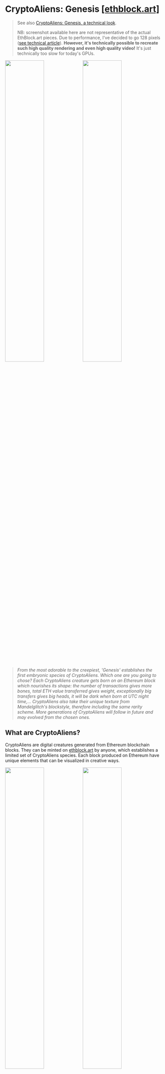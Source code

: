 [create]: https://ethblock.art/create/
[opensea]: https://opensea.io

# CryptoAliens: Genesis [[ethblock.art]][create]

> See also [CryptoAliens: Genesis, a technical look](TECH.md).
>
> NB: screenshot available here are not representative of the actual EthBlock.art pieces. Due to performance, I've decided to go 128 pixels ([see technical article](TECH.md)). **However, it's technically possible to recreate such high quality rendering and even high quality video!** It's just technically too slow for today's GPUs.

<img src="previews/021.png" width="50%" /><img src="previews/001.png" width="50%" />

> _From the most adorable to the creepiest, 'Genesis' establishes the first embryonic species of CryptoAliens. Which one are you going to chose? Each CryptoAliens creature gets born on an Ethereum block which nourishes its shape: the number of transactions gives more bones, total ETH value transferred gives weight, exceptionally big transfers gives big heads, it will be dark when born at UTC night time,... CryptoAliens also take their unique texture from Mandelglitch's blockstyle, therefore including the same rarity scheme. More generations of CryptoAliens will follow in future and may evolved from the chosen ones._

## What are CryptoAliens?

CryptoAliens are digital creatures generated from Ethereum blockchain blocks. They can be minted on [ethblock.art][create] by anyone, which establishes a limited set of CryptoAliens species. Each block produced on Ethereum have unique elements that can be visualized in creative ways.

<img src="previews/014.png" width="50%" /><img src="previews/017.png" width="50%" />

> **CryptoAliens are born and nourished from transactions, transactions are bones, ETH is flesh,... and many other aspects that this article will explain!**

<img src="previews/032.png" width="50%" /><img src="previews/013.png" width="50%" />

### So I decide which ones are the CryptoAliens?

**Yes! As a NFT minter, you are the creator and you contribute at establishing the first 'Genesis' series of CryptoAliens.** You decide which creature deserve to live. You are the curator and it is your responsible to do a lot of research and find the most adorable (or the creepiest?) creature!

<img src="previews/036.png" width="50%" /><img src="previews/004.png" width="50%" />

### How many CryptoAliens are there?

Every single CryptoAliens species is unique and there are currently 12 millions because that's as many blocks there are today (April 2021). Every 15 seconds, a new block is minted on Ethereum blockchain (with usually hundreds of transactions in it) making a new CryptoAliens possibility.
The block is the DNA, but the creature only starts existing when minted!

**TLDR. CryptoAliens only comes to life when someone mint it as an NFT on the [ethblock.art][create] contract.** They can then be sold and traded on [opensea.io][opensea]. There is **a limited amount of CryptoAliens possible to mint** so be wise at your choice. In this 'Genesis' series, the current supply is set to 100!

<img src="previews/002.png" width="50%" /><img src="previews/003.png" width="50%" />

### What is 'Genesis' series about?

The idea of 'Genesis' is that we are collectively going to create the initial species of this universe (with the NFT we chose to mint).

Minting a _CryptoAliens: Genesis_ specimen is giving birth to the creature, therefore the current NFT is visualized on [ethblock.art][create] as a video tape recording of that time of birth (with the block number, time, weight and number of bones). These data are included in the NFT itself and could be reused in future!

## What determines how a CryptoAliens specimen looks like?

There are many information contains in Ethereum blocks that will get used to determine the general shape and gives its rarity.

### Block's timestamp

<img src="previews/040.png" width="50%" /><img src="previews/041.png" width="50%" />

When the block happened during UTC night, the visual will be in dark mode.

### Block's transactions amount

<img src="previews/007.png" width="50%" /><img src="previews/008.png" width="50%" />

When a block contains a lot of transactions it will impact its general weight. It will be highlighted by this very heavy blobs shapes. That said, the weight can be more or less dense based on amount of bones and also unique for each CryptoAliens specimen.

### Block's heavy transfers in ETH

<img src="previews/035.png" width="50%" /><img src="previews/020.png" width="50%" />

As said in the introduction, "ETH is flesh". Even tho most of the time it will impact the general weight of the creature, when a block contains an expectionally high transfer of Ethereum value, it will be highlighted by a big "head" on the creature. ("head" in doublequote because none of our scientist really figured what is this)

### Block's exceptionally low amount of ETH transferred

<img src="previews/005.png" width="50%" /><img src="previews/006.png" width="50%" />

On the contrary, when a block contains almost no ETH transfers, the arms will be very thin. Clearly ETH traders didn't nourish enough this poor creature.

### Block's important ratio of gas used (vs ETH value transfer)

<img src="previews/023.png" width="50%" /><img src="previews/016.png" width="50%" />

It often appears in combination with the previous criteria, if the ratio `total gas / total eth transfers` is high, meaning that a lot of the ETH is into gas, there will be some blobs at the end of the arms.

### ...and more block rare features

There are a lot of special cases are rare conditions that can happen. I will not disclose and I will let you discover. Some are really rare and some will be discovered in the future (even the author of blockstyle won't be aware of all cases!).

### Block's hash

Finally, the block hash gives variety in the results. It's necessary in order to have truly unique 12 millions species. But it's only complementary to the various other criteria. There are many features that are getting impacted by it, including the skin texturing (see _Mandelglitch BlockStyle_ section).

<img src="previews/043.png" width="50%" /><img src="previews/042.png" width="50%" />
<img src="previews/012.png" width="50%" /><img src="previews/038.png" width="50%" />

### What controls does the creator have?

At creation time, the minter also have the ability to move a bit the specimen:

- `mod1` is a simple rotation around it.
- `mod2` is a simple climbing and zooming.
- `mod3` will flex a bit the shape to make it torn & twist a bit.
- `mod4` have an impact on the color palette scaling.

**On top of this, mods have the ability to transform the skin texturing** which is actually based on [Mandelglitch BlockStyle](https://ethblock.art/create/17)! That means the rarity elements of Mandelglitch are shared in this new BlockStyle.

### mmh, Mandelglitch BlockStyle?

<a href="https://ethblock.art/create/17"><img src="previews/mandelglitch.png" width="10%" /></a> **[Mandelglitch](https://ethblock.art/create/17) is a BlockStyle on [ethblock.art](https://ethblock.art/create/17), derived from Mandelbrot fractal.**

The visibility of Mandelglitch on the skin has been intentionally contained, but sometimes it is more visible. Here are two examples:

<img src="previews/031.png" width="50%" /><img src="previews/022.png" width="50%" />

## ...and, What's next?

Who knows what's next! As everything is available on the blockchain, what you mint is saved immutably and forever. Me or other artists could fork the code ([available on Github](https://github.com/gre/shaderday.com/tree/master/blockarts/CryptoAliens)) to make animated version of the CryptoAliens that were chosen (as this code is open source). Also we can imagine doing crossover between species or doing "evolution" of these species over time. Everything is possible!

---

See also [CryptoAliens: Genesis, a technical look](TECH.md).

My name is Gaëtan Renaudeau, and I'm a noise explorer. **feel free to ping me on Twitter [@greweb](https://twitter.com/greweb)**
